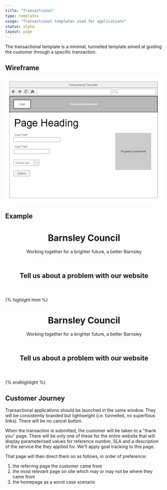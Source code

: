```yaml
---
title: "Transactional"
type: templates
usage: "Transactional templates used for applications"
status: alpha
layout: page
---
```


The transactional template is a minimal, tunnelled template aimed at guiding the customer through a specific transaction.

## Wireframe

![Transactional wireframe](/assets/wireframes/transactional_template.png)

## Example

<div class="example">
<header role="banner">
    <div class="container container--screen ">
        <div class="masthead container--float">
            <div class="logo masthead__logo">
                <h1 class="logo__heading">
                    <a class="logo__link">
                        Barnsley Council
                    </a>                
                </h1>
            </div>            
            <p class="masthead__strapline">
                Working together for a brighter future, a better Barnsley
            </p>
        </div>
    </div>        
</header>

<!-- Main Body Container -->
<div class="container">
    <div class="main">
        <article>
            <div class="container container--page container--transactional">
                <header>
                    <div class="media__text heading__text">
                        <h1>Tell us about a problem with our website</h1>
                    </div>                
                </header>
            </div>
        </article>
    </div>
</div>
</div>

{% highlight html %}
<div class="example">
<header role="banner">
    <div class="container container--screen ">
        <div class="masthead container--float">
            <div class="logo masthead__logo">
                <h1 class="logo__heading">
                    <a class="logo__link">
                        Barnsley Council
                    </a>                
                </h1>
            </div>            
            <p class="masthead__strapline">
                Working together for a brighter future, a better Barnsley
            </p>
        </div>
    </div>        
</header>

<!-- Main Body Container -->
<div class="container">
    <div class="main">
        <article>
            <div class="container container--page container--transactional">
                <header>
                    <div class="media__text heading__text">
                        <h1>Tell us about a problem with our website</h1>
                    </div>                
                </header>
            </div>
        </article>
    </div>
</div>
{% endhighlight %}

## Customer Journey

Transactional applications should be launched in the same window. They will be consistently branded but lightweight (i.e. tunnelled, no superflous links). There will be no cancel button.

When the transaction is submitted, the customer will be taken to a "thank you" page. There will be only one of these for the entire website that will display parameterised values for reference number, SLA and a description of the service the they applied for. We'll apply goal tracking to this page.

That page will then direct them on as follows, in order of preference:

 1. the referring page the customer came from
 2.  the most relevant page on site which may or may not be where they came from
 3. the homepage as a worst case scenario